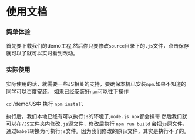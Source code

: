 # 使用文档

### 简单体验

首先要下载我们的demo工程,然后你只要修改`source`目录下的`.js`文件，点击保存就可以了就可以实时看到改动。

### 实际使用

实际使用的话，就需要一些JS相关的支持，要确保本机已安装`npm`.如果不知道的同学可以百度安装。
如果已经安装好`npm`可以往下操作

`cd` /demo/JS中 执行 `npm install`

执行后，我们本地已经有可以执行`js`的环境了,`node.js npx`都会携带
然后我们就可以在`/JS`文件夹内修改`.js`源文件，修改后执行
`npm run build`
会把`js`原文件，通过`babel`转换为可执行`js`文件。因为我们修改的原`js`文件，其实是执行不了的。
